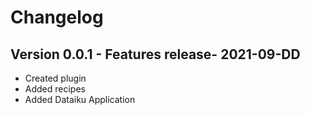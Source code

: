 # Changelog

## Version 0.0.1 - Features release- 2021-09-DD
- Created plugin
- Added recipes
- Added Dataiku Application